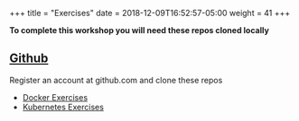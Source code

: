 +++
title = "Exercises"
date = 2018-12-09T16:52:57-05:00
weight = 41
+++

**To complete this workshop you will need these repos cloned locally** 

## [Github](https://github.com)

Register an account at github.com and clone these repos

* [Docker Exercises](https://github.com/contino)
* [Kubernetes Exercises](https://github.com/contino)
